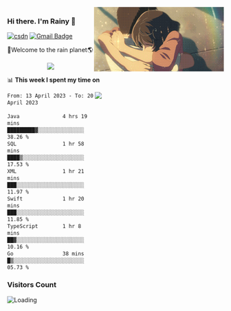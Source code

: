 <img  align='right' height="150" src="https://github.com/LikeRainDay/LikeRainDay/blob/master/pic/img_rain_1.gif?raw=true">



### Hi there. I'm Rainy :lemon:

[![csdn](https://img.shields.io/badge/-csdn-c14438?style=flat-square&logo=c&logoColor=white)](https://blog.csdn.net/qq_15807167)
[![Gmail Badge](https://img.shields.io/badge/-gmail-c14438?style=flat-square&logo=Gmail&logoColor=white&link=mailto:houshuai0816@gmail.com)](mailto:houshuai0816@gmail.com)

🚀Welcome to the rain planet🌎

<center>
<img align='center'  src="https://source.unsplash.com/random/1200x600">
</center>

📊 **This week I spent my time on**

<img align='right'   width="300" src="https://github-readme-stats.vercel.app/api?username=LikeRainDay&show_icons=true&title_color=fff&icon_color=79ff97&text_color=9f9f9f&bg_color=151515&count_private=true">

<!--START_SECTION:waka-->

```text
From: 13 April 2023 - To: 20 April 2023

Java              4 hrs 19 mins   █████████▓░░░░░░░░░░░░░░░   38.26 %
SQL               1 hr 58 mins    ████▒░░░░░░░░░░░░░░░░░░░░   17.53 %
XML               1 hr 21 mins    ███░░░░░░░░░░░░░░░░░░░░░░   11.97 %
Swift             1 hr 20 mins    ███░░░░░░░░░░░░░░░░░░░░░░   11.85 %
TypeScript        1 hr 8 mins     ██▓░░░░░░░░░░░░░░░░░░░░░░   10.16 %
Go                38 mins         █▒░░░░░░░░░░░░░░░░░░░░░░░   05.73 %
```

<!--END_SECTION:waka-->

### Visitors Count
<img align="left" src = "https://profile-counter.glitch.me/LikeRainDay/count.svg" alt ="Loading">
